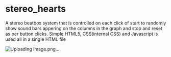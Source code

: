 # stereo_hearts
A stereo beatbox system that is controlled on each click of start to randomly show sound bars appering on the columns in the graph and stop and reset as per button clicks. Simple HTML5, CSS(internal CSS) and Javascript is used all in a single HTML file

![Uploading image.png…]()
